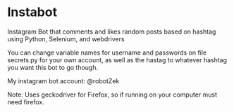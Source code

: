 # Instabot
Instagram Bot that comments and likes random posts based on hashtag using Python, Selenium, and webdrivers

You can change variable names for username and passwords on file secrets.py for your own account, as well as the hastag to whatever hashtag you want this bot to go though.

My instagram bot account: @robotZek

Note: Uses geckodriver for Firefox, so if running on your computer must need firefox. 
